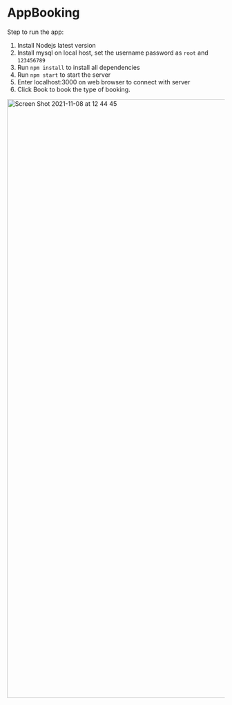 # AppBooking
Step to run the app:

1. Install Nodejs latest version
2. Install mysql on local host, set the username password as `root` and `123456789`
3. Run `npm install` to install all dependencies
4. Run `npm start` to start the server
5. Enter localhost:3000 on web browser to connect with server
6. Click Book to book the type of booking.
<img width="1385" alt="Screen Shot 2021-11-08 at 12 44 45" src="https://user-images.githubusercontent.com/37808468/140690343-ad8272a7-7c63-4e1c-bba6-29a49483a2ec.png">
